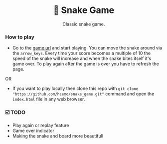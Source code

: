<h1 align="center"> 🐍 Snake Game</h1>
<p align="center">Classic snake game.</p>

### How to play
- Go to the [game url](https://snake-hsemo.w3spaces.com) and start playing. You can move the snake around
via the `arrow_keys`. Every time your score becomes a multiple of 10 the
speed of the snake will increase and when the snake bites itself it's
game over. To play again after the game is over you have to refresh the page.

OR

- If you want to play locally then clone this repo with `git clone "https://github.com/hsemo/snake_game.git"`
command and open the `index.html` file in any web browser.

### ☑️ TODO
- Play again or replay feature
- Game over indicator
- Making the snake and board more beautifull
